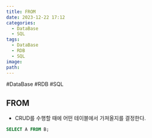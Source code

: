 ```yaml
---
title: FROM
date: 2023-12-22 17:12
categories:
  - DataBase
  - SQL
tags:
  - DataBase
  - RDB
  - SQL
image: 
path:
---
```

#DataBase #RDB #SQL 

## FROM
+ CRUD를 수행할 때에 어떤 테이블에서 가져올지를 결정한다.
```sql
SELECT A FROM B;
```
